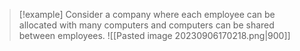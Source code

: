 >[!example] 
Consider a company where each employee can be allocated with many computers and computers can be shared between employees.
![[Pasted image 20230906170218.png|900]]